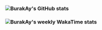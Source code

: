 ### ![BurakAy's GitHub stats](https://github-readme-stats.vercel.app/api?username=burakay&count_private=true&show_icons=true)
### ![BurakAy's weekly WakaTime stats](https://github-readme-stats.vercel.app/api/wakatime?username=burakay)

<!--
**BurakAy/burakay** is a ✨ _special_ ✨ repository because its `README.md` (this file) appears on your GitHub profile.

Here are some ideas to get you started:

- 🔭 I’m currently working on ...
- 🌱 I’m currently learning ...
- 👯 I’m looking to collaborate on ...
- 🤔 I’m looking for help with ...
- 💬 Ask me about ...
- 📫 How to reach me: ...
- 😄 Pronouns: ...
- ⚡ Fun fact: ...
-->
